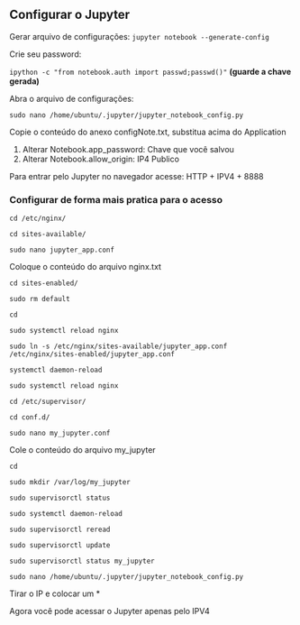 ##
## Configurar o Jupyter

Gerar arquivo de configurações: `jupyter notebook --generate-config`

Crie seu password:

`ipython -c "from notebook.auth import passwd;passwd()"`
**(guarde a chave gerada)**

Abra o arquivo de configurações:

`sudo nano /home/ubuntu/.jupyter/jupyter_notebook_config.py`

Copie o conteúdo do anexo configNote.txt, substitua acima do Application
1. Alterar Notebook.app_password: Chave que você salvou
2. Alterar Notebook.allow_origin: IP4 Publico

Para entrar pelo Jupyter no navegador acesse: HTTP + IPV4 + 8888

### Configurar de forma mais pratica para o acesso
`cd /etc/nginx/`

`cd sites-available/`

`sudo nano jupyter_app.conf`

Coloque o conteúdo do arquivo nginx.txt

`cd sites-enabled/`

`sudo rm default`

`cd`

`sudo systemctl reload nginx`

`sudo ln -s /etc/nginx/sites-available/jupyter_app.conf /etc/nginx/sites-enabled/jupyter_app.conf`

`systemctl daemon-reload`

`sudo systemctl reload nginx`

`cd /etc/supervisor/`

`cd conf.d/`

`sudo nano my_jupyter.conf`

Cole o conteúdo do arquivo my_jupyter

`cd`

`sudo mkdir /var/log/my_jupyter`

`sudo supervisorctl status`

`sudo systemctl daemon-reload`

`sudo supervisorctl reread`

`sudo supervisorctl update`

`sudo supervisorctl status my_jupyter`

`sudo nano /home/ubuntu/.jupyter/jupyter_notebook_config.py`

Tirar o IP e colocar um *

Agora você pode acessar o Jupyter apenas pelo IPV4
